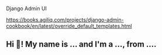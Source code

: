 Django Admin UI


https://books.agiliq.com/projects/django-admin-cookbook/en/latest/override_default_templates.html<h2 align="left">Hi 👋! My name is ... and I'm a ..., from ....</h2>

